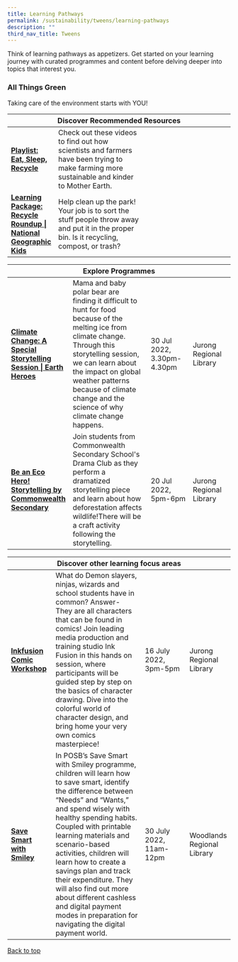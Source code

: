 ```yaml
---
title: Learning Pathways
permalink: /sustainability/tweens/learning-pathways
description: ""
third_nav_title: Tweens
---
```

<style type="text/css">
/* Links */
.content a { color: #322987; }
.content a:focus,
.content a:hover { color: #28216c; }

/* Button Outline */
.bp-button { padding-left: 1.5rem; padding-right: 1.5rem; }
.bp-button.is-primary-outline { border: 1px solid #322987; color: #322987; background-color: transparent; text-decoration: none; }
.bp-button.is-primary-outline:focus,
.bp-button.is-primary-outline:hover { border: 1px solid #322987; color: #cff2e8; background-color: #322987; text-decoration: none; }

/* Responsive Iframe */
.responsive-iframe { position: absolute; top: 0; left: 0; bottom: 0; right: 0; width: 100%; height: 100%; }
.responsive-iframe-container { position: relative; overflow: hidden; width: 100%; }
.responsive-iframe-container.ratio-16by9 { padding-top: 56.25%; }
.responsive-iframe-container.ratio-4by3 { padding-top: 75%; }
.responsive-iframe-container.ratio-3by2 { padding-top: 66.66%; }
.responsive-iframe-container.ratio-1by1 { padding-top: 100%; }
</style>
Think of learning pathways as appetizers. Get started on your learning journey with curated programmes and content before delving deeper into topics that interest you.

<h3><b>All Things Green</b></h3>
Taking care of the environment starts with YOU!

<div class="horizontal-scroll margin--bottom--lg">
  <table class="generic-table">
    <thead>
      <tr>
        <th colspan="4" class="is-uppercase has-weight-normal">Discover Recommended Resources</th>
      </tr>
    </thead>
    <tbody>
      <tr>
        <td style="width: 20%;"><a href="/sustainability/tweens/content" target="_blank"><b> Playlist:<br>Eat, Sleep, Recycle</b></a></td>
        <td style="width: 40%;">Check out these videos to find out how scientists and farmers have been trying to make farming more sustainable and kinder to Mother Earth.</td>
        <td style="width: 20%;"></td>
        <td style="width: 20%;"></td>
      </tr>
      <tr>
        <td><a href="https://kids.nationalgeographic.com/games/action-adventure/article/recycle-roundup-new" target="_blank"><b> Learning Package:<br>Recycle Roundup | National Geographic Kids</b></a></td>
        <td>Help clean up the park! Your job is to sort the stuff people throw away and put it in the proper bin. Is it recycling, compost, or trash?</td>
        <td></td>
        <td></td>
      </tr>
    </tbody>
  </table>
</div>

<div class="horizontal-scroll margin--bottom--lg">
  <table class="generic-table">
    <thead>
      <tr>
        <th colspan="4" class="is-uppercase has-weight-normal">Explore Programmes</th>
      </tr>
    </thead>
    <tbody>
				<tr>
         <td style="width: 20%;"><a href="https://www.eventbrite.sg/e/climate-change-a-special-storytelling-session-earth-heroes-tickets-352492032157?aff=ebdssbdestsearch" target="_blank"><b>Climate Change: A Special Storytelling Session | Earth Heroes</b></a></td>
        <td style="width: 40%;">Mama and baby polar bear are finding it difficult to hunt for food because of the melting ice from climate change. Through this storytelling session, we can learn about the impact on global weather patterns because of climate change and the science of why climate change happens.
</td>
        <td style="width: 20%;">30 Jul 2022, <br> 3.30pm-4.30pm</td>
        <td style="width: 20%;">Jurong Regional Library</td>
			</tr>
			<tr>
				<td style="width: 20%;"><a href="https://www.eventbrite.sg/e/be-an-eco-hero-storytelling-by-commonwealth-secondary-tickets-368068431587?aff=ebdssbdestsearch" target="_blank"><b>Be an Eco Hero! Storytelling by Commonwealth Secondary</b></a></td>
        <td style="width: 40%;">Join students from Commonwealth Secondary School's Drama Club as they perform a dramatized storytelling piece and learn about how deforestation affects wildlife!There will be a craft activity following the storytelling.</td>
				<td style="width: 20%;">20 Jul 2022, 5pm-6pm</td>
        <td style="width: 20%;">Jurong Regional Library</td>
			</tr>
    </tbody>
  </table>
</div>

<div class="horizontal-scroll margin--bottom--lg">
  <table class="generic-table">
    <thead>
      <tr>
        <th colspan="4" class="is-uppercase has-weight-normal ">Discover other learning focus areas</th>
      </tr>
    </thead>
    <tbody>
			<tr>
        <td style="width: 20%;"><a href="https://www.eventbrite.sg/e/inkfusion-comic-workshop-tickets-352490547717?aff=ebdssbdestsearch" target="_blank"><b>Inkfusion Comic Workshop</b></a></td>
        <td style="width: 40%;">What do Demon slayers, ninjas, wizards and school students have in common? Answer- They are all characters that can be found in comics! Join leading media production and training studio Ink Fusion in this hands on session, where participants will be guided step by step on the basics of character drawing. Dive into the colorful world of character design, and bring home your very own comics masterpiece! </td>
        <td style="width: 20%;">16 July 2022,<br>3pm-5pm</td>
        <td style="width: 20%;">Jurong Regional Library</td>
      </tr><tr>
        <td style="width: 20%;"><a href="https://www.eventbrite.sg/e/save-smart-with-smiley-8-10-years-old-tickets-352487879737?aff=ebdssbdestsearch" target="_blank"><b>Save Smart with Smiley
</b></a></td>
        <td style="width: 40%;">In POSB’s Save Smart with Smiley programme, children will learn how to save smart, identify the difference between “Needs” and “Wants,” and spend wisely with healthy spending habits. Coupled with printable learning materials and scenario-based activities, children will learn how to create a savings plan and track their expenditure. They will also find out more about different cashless and digital payment modes in preparation for navigating the digital payment world.</td>
        <td style="width: 20%;">30 July 2022,<br>11am-12pm</td>
        <td style="width: 20%;">Woodlands Regional Library</td>
      </tr></tbody>
  </table>
</div>

<p class="has-text-right margin--top--xl"><a href="#main-content">Back to top</a></p>
